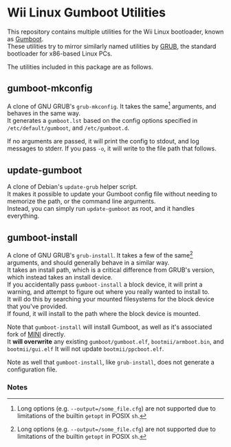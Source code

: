 # Wii Linux Gumboot Utilities

This repository contains multiple utilities for the Wii Linux bootloader, known as [Gumboot](https://github.com/neagix/gumboot).  
These utilities try to mirror similarly named utilities by [GRUB](https://www.gnu.org/software/grub/), the standard bootloader for x86-based Linux PCs.  

The utilities included in this package are as follows.

## gumboot-mkconfig

A clone of GNU GRUB's `grub-mkconfig`.  It takes the same[^1] arguments, and behaves in the same way.  
It generates a `gumboot.lst` based on the config options specified in `/etc/default/gumboot`, and `/etc/gumboot.d`.  

If no arguments are passed, it will print the config to stdout, and log messages to stderr.
If you pass `-o`, it will write to the file path that follows.

## update-gumboot

A clone of Debian's `update-grub` helper script.  
It makes it possible to update your Gumboot config file without needing to memorize the path, or the command line arguments.  
Instead, you can simply run `update-gumboot` as root, and it handles everything.

## gumboot-install

A clone of GNU GRUB's `grub-install`.  It takes a few of the same[^1] arguments, and should generally behave in a similar way.  
It takes an install path, which is a critical difference from GRUB's version, which instead takes an install device.  
If you accidentally pass `gumboot-install` a block device, it will print a warning, and attempt to figure out where you really wanted to install to.  
It will do this by searching your mounted filesystems for the block device that you've provided.  
If found, it will install to the path where the block device is mounted.  

Note that `gumboot-install` will install Gumboot, as well as it's associated fork of [MINI](https://github.com/neagix/mini) directly.  
It **will overwrite** any existing `gumboot/gumboot.elf`, `bootmii/armboot.bin`, and `bootmii/gui.elf`
It will not update `bootmii/ppcboot.elf`.

Note as well that `gumboot-install`, like `grub-install`, does not generate a configuration file.


### Notes

[^1]: Long options (e.g. `--output=/some_file.cfg`) are not supported due to limitations of the builtin `getopt` in POSIX `sh`.
